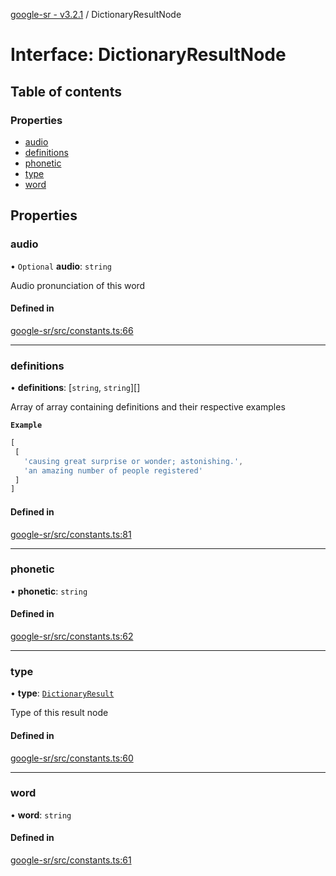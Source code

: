 [google-sr - v3.2.1](../README.md) / DictionaryResultNode

# Interface: DictionaryResultNode

## Table of contents

### Properties

- [audio](DictionaryResultNode.md#audio)
- [definitions](DictionaryResultNode.md#definitions)
- [phonetic](DictionaryResultNode.md#phonetic)
- [type](DictionaryResultNode.md#type)
- [word](DictionaryResultNode.md#word)

## Properties

### audio

• `Optional` **audio**: `string`

Audio pronunciation of this word

#### Defined in

[google-sr/src/constants.ts:66](https://github.com/typicalninja/google-sr/blob/eafa30a/packages/google-sr/src/constants.ts#L66)

___

### definitions

• **definitions**: [`string`, `string`][]

Array of array containing definitions and their respective examples

**`Example`**

```ts
[
 [
   'causing great surprise or wonder; astonishing.',
   'an amazing number of people registered'
 ]
]

```

#### Defined in

[google-sr/src/constants.ts:81](https://github.com/typicalninja/google-sr/blob/eafa30a/packages/google-sr/src/constants.ts#L81)

___

### phonetic

• **phonetic**: `string`

#### Defined in

[google-sr/src/constants.ts:62](https://github.com/typicalninja/google-sr/blob/eafa30a/packages/google-sr/src/constants.ts#L62)

___

### type

• **type**: [`DictionaryResult`](../enums/ResultTypes.md#dictionaryresult)

Type of this result node

#### Defined in

[google-sr/src/constants.ts:60](https://github.com/typicalninja/google-sr/blob/eafa30a/packages/google-sr/src/constants.ts#L60)

___

### word

• **word**: `string`

#### Defined in

[google-sr/src/constants.ts:61](https://github.com/typicalninja/google-sr/blob/eafa30a/packages/google-sr/src/constants.ts#L61)
